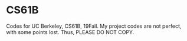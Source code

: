 # CS61B
Codes for UC Berkeley, CS61B, 19Fall.
My project codes are not perfect, with some points lost. Thus,
PLEASE DO NOT COPY.
